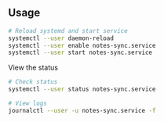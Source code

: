 ## Usage

```bash
# Reload systemd and start service
systemctl --user daemon-reload
systemctl --user enable notes-sync.service
systemctl --user start notes-sync.service
```

View the status

```bash
# Check status
systemctl --user status notes-sync.service

# View logs
journalctl --user -u notes-sync.service -f
```
